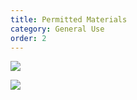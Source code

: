 ```yaml
---
title: Permitted Materials
category: General Use
order: 2
---
```


![](//matthewbaykenney.github.io/cmac-makerbot/images/load_right.jpg)

![](//matthewbaykenney.github.io/cmac-makerbot/images/back2.jpg)